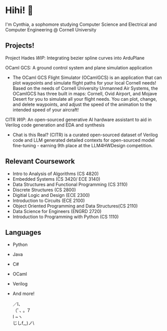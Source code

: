 # Hihi! :wave:

I'm Cynthia, a sophomore studying Computer Science and Electrical and Computer Engineering @ Cornell University </span>

## Projects!

Project Hades *WIP*: Integrating bezier spline curves into ArduPlane <br>

OCaml GCS: A ground control system and plane simulation application <br>
- The OCaml GCS Flight Simulator (OCamlGCS) is an application that can plot waypoints and simulate flight paths for your local Cornell needs! Based on the needs of Cornell University Unmanned Air Systems, the OCamlGCS has three built in maps: Cornell, Ovid Airport, and Mojave Desert for you to simulate all your flight needs. You can plot, change, and delete waypoints,  and adjust the speed of the animation to the intended speed of your aircraft! <br>

CITR *WIP*: An open-sourced generative AI hardware assistant to aid in Verilog code generation and EDA and synthesis <br>
- Chat is this Real? (CITR) is a curated open-sourced dataset of Verilog code and LLM generated detailed contexts for open-sourced model fine-tuning - earning 9th place at the LLM4HWDesign competition. <br>

## Relevant Coursework
- Intro to Analysis of Algorithms (CS 4820)
- Embedded Systems (CS 3420/ ECE 3140)
- Data Structures and Functional Programming (CS 3110)
- Discrete Structures (CS 2800)
- Digitial Logic and Design (ECE 2300)
- Introduction to Circuits (ECE 2100)
- Object Oriented Programming and Data Structures(CS 2110)
- Data Science for Engineers (ENGRD 2720)
- Introduction to Programming with Python (CS 1110)

## Languages
- Python
- Java
- C#
- OCaml
- Verilog
- And more!

    ／l、\
（ﾟ､ ｡ ７\
    l  ~ヽ\
    じしf_,)ノ\